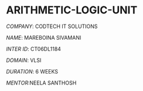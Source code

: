 # ARITHMETIC-LOGIC-UNIT

*COMPANY*: CODTECH IT SOLUTIONS

*NAME*: MAREBOINA SIVAMANI

*INTER ID*: CT06DL1184

*DOMAIN*: VLSI

*DURATION*: 6 WEEKS

*MENTOR*:NEELA SANTHOSH

